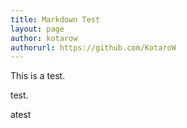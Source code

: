```yaml
---
title: Markdown Test
layout: page
author: kotarow
authorurl: https://github.com/KotaroW
---
```


This is a test.

   test.


atest
